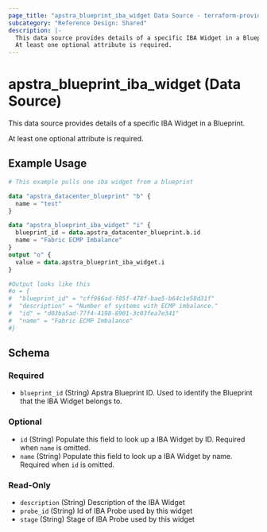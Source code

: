 ```yaml
---
page_title: "apstra_blueprint_iba_widget Data Source - terraform-provider-apstra"
subcategory: "Reference Design: Shared"
description: |-
  This data source provides details of a specific IBA Widget in a Blueprint.
  At least one optional attribute is required.
---
```


# apstra_blueprint_iba_widget (Data Source)

This data source provides details of a specific IBA Widget in a Blueprint.

At least one optional attribute is required.


## Example Usage

```terraform
# This example pulls one iba widget from a blueprint

data "apstra_datacenter_blueprint" "b" {
  name = "test"
}

data "apstra_blueprint_iba_widget" "i" {
  blueprint_id = data.apstra_datacenter_blueprint.b.id
  name = "Fabric ECMP Imbalance"
}
output "o" {
  value = data.apstra_blueprint_iba_widget.i
}

#Output looks like this
#o = {
#  "blueprint_id" = "cff966ad-f85f-478f-bae5-b64c1e58d31f"
#  "description" = "Number of systems with ECMP imbalance."
#  "id" = "d03ba5ad-77f4-4198-8901-3c03fea7e341"
#  "name" = "Fabric ECMP Imbalance"
#}
```

<!-- schema generated by tfplugindocs -->
## Schema

### Required

- `blueprint_id` (String) Apstra Blueprint ID. Used to identify the Blueprint that the IBA Widget belongs to.

### Optional

- `id` (String) Populate this field to look up a IBA Widget by ID. Required when `name` is omitted.
- `name` (String) Populate this field to look up a IBA Widget by name. Required when `id` is omitted.

### Read-Only

- `description` (String) Description of the IBA Widget
- `probe_id` (String) Id of IBA Probe used by this widget
- `stage` (String) Stage of IBA Probe used by this widget
